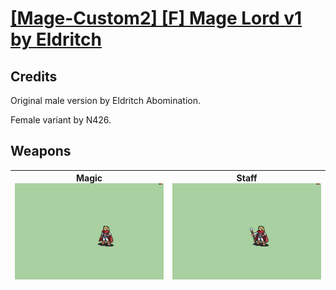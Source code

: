 # [\[Mage-Custom2\] \[F\] Mage Lord v1 by Eldritch](./)
## Credits

Original male version by Eldritch Abomination.

Female variant by N426.

## Weapons

| <b>Magic</b><br/><img alt="Magic animation" src="./6.%20Magic/Magic.gif"/> | <b>Staff</b><br/><img alt="Staff animation" src="./7.%20Staff/Staff.gif"/> |
| :---: | :---: |
